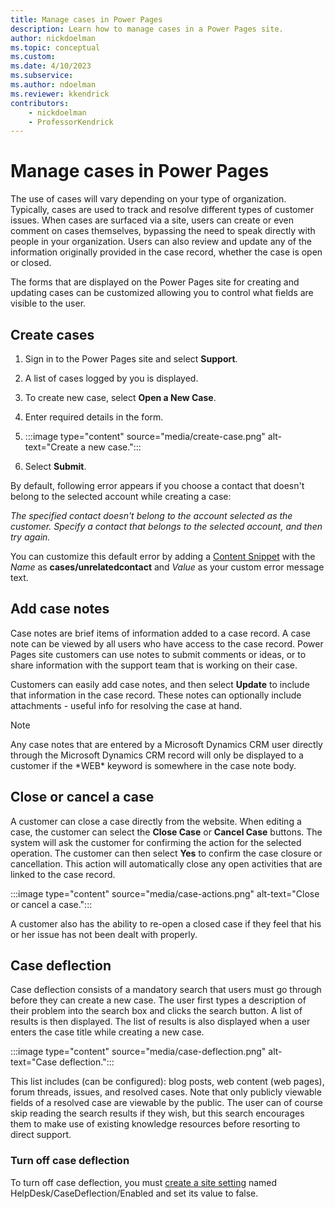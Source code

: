 ```yaml
---
title: Manage cases in Power Pages
description: Learn how to manage cases in a Power Pages site.
author: nickdoelman
ms.topic: conceptual
ms.custom: 
ms.date: 4/10/2023
ms.subservice: 
ms.author: ndoelman
ms.reviewer: kkendrick
contributors:
    - nickdoelman
    - ProfessorKendrick
---
```


# Manage cases in Power Pages

The use of cases will vary depending on your type of organization. Typically, cases are used to track and resolve different types of customer issues. When cases are surfaced via a site, users can create or even comment on cases themselves, bypassing the need to speak directly with people in your organization. Users can also review and update any of the information originally provided in the case record, whether the case is open or closed. 

The forms that are displayed on the Power Pages site for creating and updating cases can be customized allowing you to control what fields are visible to the user.

## Create cases

1. Sign in to the Power Pages site and select **Support**.

2. A list of cases logged by you is displayed.

3. To create new case, select **Open a New Case**.

4. Enter required details in the form.
1. 
    :::image type="content" source="media/create-case.png" alt-text="Create a new case.":::

5. Select **Submit**.

By default, following error appears if you choose a contact that doesn't belong to the selected account while creating a case:
 
*The specified contact doesn't belong to the account selected as the customer. Specify a contact that belongs to the selected account, and then try again.*
 
You can customize this default error by adding a [Content Snippet](../../configure/content-snippets.md)  with the *Name* as **cases/unrelatedcontact** and *Value* as your custom error message text.

## Add case notes

Case notes are brief items of information added to a case record. A case note can be viewed by all users who have access to the case record. Power Pages site customers can use notes to submit comments or ideas, or to share information with the support team that is working on their case. 

Customers can easily add case notes, and then select **Update** to include that information in the case record. These notes can optionally include attachments - useful info for resolving the case at hand.

> [!NOTE]
> Any case notes that are entered by a Microsoft Dynamics CRM user directly through the Microsoft Dynamics CRM record will only be displayed to a customer if the \*WEB\* keyword is somewhere in the case note body.

## Close or cancel a case 

A customer can close a case directly from the website. When editing a case, the customer can select the **Close Case** or **Cancel Case** buttons. The system will ask the customer for confirming the action for the selected operation. The customer can then select **Yes** to confirm the case closure or cancellation. This action will automatically close any open activities that are linked to the case record.

:::image type="content" source="media/case-actions.png" alt-text="Close or cancel a case.":::

A customer also has the ability to re-open a closed case if they feel that his or her issue has not been dealt with properly.

## Case deflection

Case deflection consists of a mandatory search that users must go through before they can create a new case. The user first types a description of their problem into the search box and clicks the search button. A list of results is then displayed. The list of results is also displayed when a user enters the case title while creating a new case.

:::image type="content" source="media/case-deflection.png" alt-text="Case deflection.":::

This list includes (can be configured): blog posts, web content (web pages), forum threads, issues, and resolved cases.  Note that only publicly viewable fields of a resolved case are viewable by the public. The user can of course skip reading the search results if they wish, but this search encourages them to make use of existing knowledge resources before resorting to direct support.

### Turn off case deflection

To turn off case deflection, you must [create a site setting](/power-apps/maker/portals/configure/configure-site-settings) named HelpDesk/CaseDeflection/Enabled and set its value to false.
